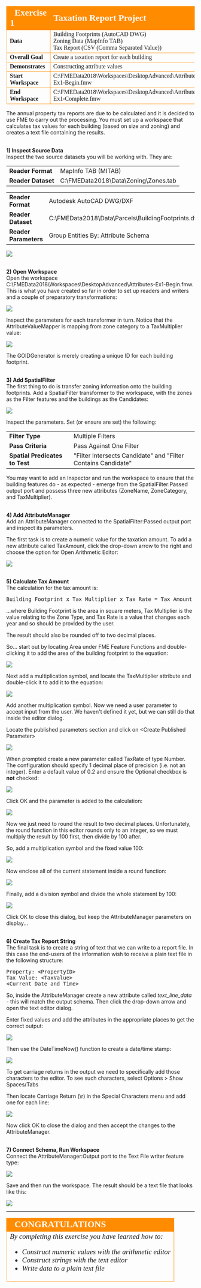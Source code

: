 <!--Exercise Section-->


<table style="border-spacing: 0px;border-collapse: collapse;font-family:serif">
<tr>
<td style="vertical-align:middle;background-color:darkorange;border: 2px solid darkorange">
<i class="fa fa-cogs fa-lg fa-pull-left fa-fw" style="color:white;padding-right: 12px;vertical-align:text-top"></i>
<span style="color:white;font-size:x-large;font-weight: bold">Exercise 1</span>
</td>
<td style="border: 2px solid darkorange;background-color:darkorange;color:white">
<span style="color:white;font-size:x-large;font-weight: bold">Taxation Report Project</span>
</td>
</tr>

<tr>
<td style="border: 1px solid darkorange; font-weight: bold">Data</td>
<td style="border: 1px solid darkorange">Building Footprints (AutoCAD DWG)<br>Zoning Data (MapInfo TAB)<br>Tax Report (CSV (Comma Separated Value))</td>
</tr>

<tr>
<td style="border: 1px solid darkorange; font-weight: bold">Overall Goal</td>
<td style="border: 1px solid darkorange">Create a taxation report for each building</td>
</tr>

<tr>
<td style="border: 1px solid darkorange; font-weight: bold">Demonstrates</td>
<td style="border: 1px solid darkorange">Constructing attribute values</td>
</tr>

<tr>
<td style="border: 1px solid darkorange; font-weight: bold">Start Workspace</td>
<td style="border: 1px solid darkorange">C:\FMEData2018\Workspaces\DesktopAdvanced\Attributes-Ex1-Begin.fmw</td>
</tr>

<tr>
<td style="border: 1px solid darkorange; font-weight: bold">End Workspace</td>
<td style="border: 1px solid darkorange">C:\FMEData2018\Workspaces\DesktopAdvanced\Attributes-Ex1-Complete.fmw</td>
</tr>

</table>

The annual property tax reports are due to be calculated and it is decided to use FME to carry out the processing. You must set up a workspace that calculates tax values for each building (based on size and zoning) and creates a text file containing the results.


<br>**1) Inspect Source Data**
<br>Inspect the two source datasets you will be working with. They are:

<table style="border: 0px">

<tr>
<td style="font-weight: bold">Reader Format</td>
<td style="">MapInfo TAB (MITAB)</td>
</tr>

<tr>
<td style="font-weight: bold">Reader Dataset</td>
<td style="">C:\FMEData2018\Data\Zoning\Zones.tab</td>
</tr>

</table>

<table style="border: 0px">

<tr>
<td style="font-weight: bold">Reader Format</td>
<td style="">Autodesk AutoCAD DWG/DXF</td>
</tr>

<tr>
<td style="font-weight: bold">Reader Dataset</td>
<td style="">C:\FMEData2018\Data\Parcels\BuildingFootprints.dwg</td>
</tr>

<tr>
<td style="font-weight: bold">Reader Parameters</td>
<td style="">Group Entities By: Attribute Schema</td>
</tr>

</table>

![](./Images/Img1.200.Ex1.InitialData.png)


<br>**2) Open Workspace**
<br>Open the workspace C:\FMEData2018\Workspaces\DesktopAdvanced\Attributes-Ex1-Begin.fmw. This is what you have created so far in order to set up readers and writers and a couple of preparatory transformations:

![](./Images/Img1.201.Ex1.InitialWorkspace.png)

Inspect the parameters for each transformer in turn. Notice that the AttributeValueMapper is mapping from zone category to a TaxMultiplier value:

![](./Images/Img1.202.Ex1.AttributeValueMapperParams.png) <!-- *** Update screenshot -->

The GOIDGenerator is merely creating a unique ID for each building footprint.



<br>**3) Add SpatialFilter**
<br>The first thing to do is transfer zoning information onto the building footprints. Add a SpatialFilter transformer to the workspace, with the zones as the Filter features and the buildings as the Candidates:

![](./Images/Img1.203.Ex1.SpatialFilterOnCanvas.png)

Inspect the parameters. Set (or ensure are set) the following:

<table>
<tr><td style="font-weight: bold">Filter Type</td><td>Multiple Filters</td></tr>
<tr><td style="font-weight: bold">Pass Criteria</td><td>Pass Against One Filter</td></tr>
<tr><td style="font-weight: bold">Spatial Predicates to Test</td><td>"Filter Intersects Candidate" and "Filter Contains Candidate"</td></tr>
</table>

You may want to add an Inspector and run the workspace to ensure that the building features do - as expected - emerge from the SpatialFilter:Passed output port and possess three new attributes (ZoneName, ZoneCategory, and TaxMultiplier).


<br>**4) Add AttributeManager**
<br>Add an AttributeManager connected to the SpatialFilter:Passed output port and inspect its parameters.

The first task is to create a numeric value for the taxation amount. To add a new attribute called TaxAmount, click the drop-down arrow to the right and choose the option for Open Arithmetic Editor:

![](./Images/Img1.204.Ex1.OpenArithmeticEditorOption.png) <!--  ***Update screenshot-->


<br>**5) Calculate Tax Amount**
<br>The calculation for the tax amount is:

<pre>
Building Footprint x Tax Multiplier x Tax Rate = Tax Amount
</pre>

...where Building Footprint is the area in square meters, Tax Multiplier is the value relating to the Zone Type, and Tax Rate is a value that changes each year and so should be provided by the user.

The result should also be rounded off to two decimal places.

So... start out by locating Area under FME Feature Functions and double-clicking it to add the area of the building footprint to the equation:

![](./Images/Img1.205.Ex1.EquationAreaValue.png)

Next add a multiplication symbol, and locate the TaxMultiplier attribute and double-click it to add it to the equation:

![](./Images/Img1.206.Ex1.EquationTaxMultiplierValue.png) <!-- *** Update Screenshot -->

Add another multiplication symbol. Now we need a user parameter to accept input from the user. We haven't defined it yet, but we can still do that inside the editor dialog.

Locate the published parameters section and click on &lt;Create Published Parameter&gt;

![](./Images/Img1.207.Ex1.EquationTaxRateValue.png)

When prompted create a new parameter called TaxRate of type Number. The configuration should specify 1 decimal place of precision (i.e. not an integer). Enter a default value of 0.2 and ensure the Optional checkbox is **not** checked:

![](./Images/Img1.208.Ex1.TaxRateUserParam.png)

Click OK and the parameter is added to the calculation:

![](./Images/Img1.209.Ex1.EquationTaxRateValue.png)

Now we just need to round the result to two decimal places. Unfortunately, the round function in this editor rounds only to an integer, so we must multiply the result by 100 first, then divide by 100 after.

So, add a multiplication symbol and the fixed value 100:

![](./Images/Img1.210.Ex1.EquationRoundingMultiplier.png)

Now enclose all of the current statement inside a round function:

![](./Images/Img1.211.Ex1.EquationRoundFunction.png)

Finally, add a division symbol and divide the whole statement by 100:

![](./Images/Img1.212.Ex1.EquationRoundingDivider.png)

Click OK to close this dialog, but keep the AttributeManager parameters on display...


<br>**6) Create Tax Report String**
<br>The final task is to create a string of text that we can write to a report file. In this case the end-users of the information wish to receive a plain text file in the following structure:

<pre>
Property: &lt;PropertyID&gt;
Tax Value: &lt;TaxValue&gt;
&lt;Current Date and Time&gt;
</pre>

So, inside the AttributeManager create a new attribute called *text&#95;line&#95;data* - this will match the output schema. Then click the drop-down arrow and open the text editor dialog.

Enter fixed values and add the attributes in the appropriate places to get the correct output:

![](./Images/Img1.213.Ex1.StringCreationInitial.png)

Then use the DateTimeNow() function to create a date/time stamp:

![](./Images/Img1.214.Ex1.StringCreationInitial.png)

To get carriage returns in the output we need to specifically add those characters to the editor. To see such characters, select Options &gt; Show Spaces/Tabs

Then locate Carriage Return (\r) in the Special Characters menu and add one for each line:

![](./Images/Img1.215.Ex1.StringCreationCarriageReturn.png)

Now click OK to close the dialog and then accept the changes to the AttributeManager.


<br>**7) Connect Schema, Run Workspace**
<br>Connect the AttributeManager:Output port to the Text File writer feature type:

![](./Images/Img1.216.Ex1.MappedSchema.png)

Save and then run the workspace. The result should be a text file that looks like this:

![](./Images/Img1.217.Ex1.FinalOutput.png) <!-- **** Update Screenshot --> 

---

<!--Exercise Congratulations Section--> 

<table style="border-spacing: 0px">
<tr>
<td style="vertical-align:middle;background-color:darkorange;border: 2px solid darkorange">
<i class="fa fa-thumbs-o-up fa-lg fa-pull-left fa-fw" style="color:white;padding-right: 12px;vertical-align:text-top"></i>
<span style="color:white;font-size:x-large;font-weight: bold;font-family:serif">CONGRATULATIONS</span>
</td>
</tr>

<tr>
<td style="border: 1px solid darkorange">
<span style="font-family:serif; font-style:italic; font-size:larger">
By completing this exercise you have learned how to:
<ul><li>Construct numeric values with the arithmetic editor</li>
<li>Construct strings with the text editor</li>
<li>Write data to a plain text file</li></ul>
</span>
</td>
</tr>
</table>